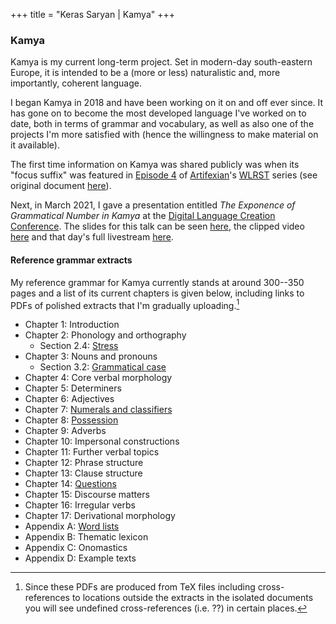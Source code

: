 +++
title = "Keras Saryan | Kamya"
+++

### Kamya

Kamya is my current long-term project. Set in modern-day south-eastern Europe, it is intended to be a (more or less) naturalistic and, more importantly, coherent language.

I began Kamya in 2018 and have been working on it on and off ever since. It has gone on to become the most developed language I've worked on to date, both in terms of grammar and vocabulary, as well as also one of the projects I'm more satisfied with (hence the willingness to make material on it available).

The first time information on Kamya was shared publicly was when its "focus suffix" was featured in [Episode 4](https://www.youtube.com/watch?v=MyU7XsDCIc8&t=122s) of [Artifexian](https://www.youtube.com/channel/UCeh-pJYRZTBJDXMNZeWSUVA)'s [WLRST](https://youtube.com/playlist?list=PLduA6tsl3gyjAoPbTEXUlhIlOVFSG7LMs) series (see original document [here](../docs/kamya-wlrst-2020.pdf)).

Next, in March 2021, I gave a presentation entitled *The Exponence of Grammatical Number in Kamya* at the [Digital Language Creation Conference](https://conlang.org/language-creation-conference/dlcc-2021/). The slides for this talk can be seen [here](../docs/kamya-dlcc-2021.pdf), the clipped video [here](https://www.youtube.com/watch?v=NEINfK5rmO4) and that day's full livestream [here](https://www.youtube.com/watch?v=Q7u-bB_gUeM&t=10065s).

#### Reference grammar extracts

My reference grammar for Kamya currently stands at around 300--350 pages and a list of its current chapters is given below, including links to PDFs of polished extracts that I'm gradually uploading.[^1]

* Chapter 1: Introduction
* Chapter 2: Phonology and orthography
  * Section 2.4: [Stress](../docs/kamya-stress.pdf)
* Chapter 3: Nouns and pronouns
  * Section 3.2: [Grammatical case](../docs/kamya-case.pdf)
* Chapter 4: Core verbal morphology
* Chapter 5: Determiners
* Chapter 6: Adjectives
* Chapter 7: [Numerals and classifiers](../docs/kamya-numerals.pdf)
* Chapter 8: [Possession](../docs/kamya-possession.pdf)
* Chapter 9: Adverbs
* Chapter 10: Impersonal constructions
* Chapter 11: Further verbal topics
* Chapter 12: Phrase structure
* Chapter 13: Clause structure
* Chapter 14: [Questions](../docs/kamya-questions.pdf)
* Chapter 15: Discourse matters
* Chapter 16: Irregular verbs
* Chapter 17: Derivational morphology
* Appendix A: [Word lists](../docs/kamya-word-lists.pdf)
* Appendix B: Thematic lexicon
* Appendix C: Onomastics
* Appendix D: Example texts

[^1]: Since these PDFs are produced from TeX files including cross-references to locations outside the extracts in the isolated documents you will see undefined cross-references (i.e. ??) in certain places.
